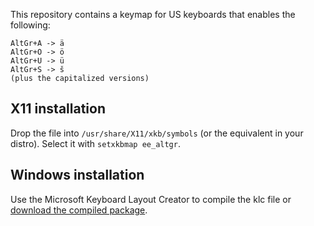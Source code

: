 This repository contains a keymap for US keyboards that enables the following:

    AltGr+A -> ä
    AltGr+O -> ö
    AltGr+U -> ü
    AltGr+S -> š
    (plus the capitalized versions)

## X11 installation

Drop the file into `/usr/share/X11/xkb/symbols` (or the equivalent in your distro). Select it with `setxkbmap ee_altgr`.

## Windows installation

Use the Microsoft Keyboard Layout Creator to compile the klc file or [download the compiled package](http://goo.gl/h7jTOJ).
